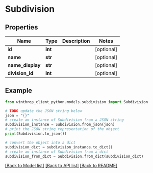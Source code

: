 # Subdivision


## Properties

Name | Type | Description | Notes
------------ | ------------- | ------------- | -------------
**id** | **int** |  | [optional] 
**name** | **str** |  | [optional] 
**name_display** | **str** |  | [optional] 
**division_id** | **int** |  | [optional] 

## Example

```python
from winthrop_client_python.models.subdivision import Subdivision

# TODO update the JSON string below
json = "{}"
# create an instance of Subdivision from a JSON string
subdivision_instance = Subdivision.from_json(json)
# print the JSON string representation of the object
print(Subdivision.to_json())

# convert the object into a dict
subdivision_dict = subdivision_instance.to_dict()
# create an instance of Subdivision from a dict
subdivision_from_dict = Subdivision.from_dict(subdivision_dict)
```
[[Back to Model list]](../README.md#documentation-for-models) [[Back to API list]](../README.md#documentation-for-api-endpoints) [[Back to README]](../README.md)


